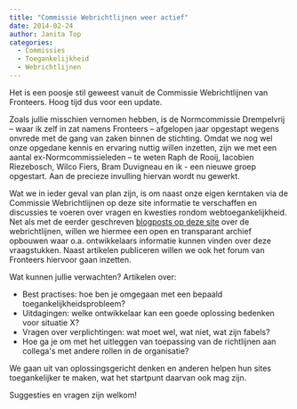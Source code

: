 ```yaml
---
title: "Commissie Webrichtlijnen weer actief"
date: 2014-02-24
author: Janita Top
categories: 
  - Commissies
  - Toegankelijkheid
  - Webrichtlijnen
---
```

Het is een poosje stil geweest vanuit de Commissie Webrichtlijnen van Fronteers. Hoog tijd dus voor een update.

Zoals jullie misschien vernomen hebben, is de Normcommissie Drempelvrij – waar ik zelf in zat namens Fronteers – afgelopen jaar opgestapt wegens onvrede met de gang van zaken binnen de stichting. Omdat we nog wel onze opgedane kennis en ervaring nuttig willen inzetten, zijn we met een aantal ex-Normcommissieleden – te weten Raph de Rooij, Iacobien Riezebosch, Wilco Fiers, Bram Duvigneau en ik - een nieuwe groep opgestart. Aan de precieze invulling hiervan wordt nu gewerkt.

Wat we in ieder geval van plan zijn, is om naast onze eigen kerntaken via de Commissie Webrichtlijnen op deze site informatie te verschaffen en discussies te voeren over vragen en kwesties rondom webtoegankelijkheid. Net als met de eerder geschreven [blogposts op deze site](/blog/categorieen/webrichtlijnen) over de webrichtlijnen, willen we hiermee een open en transparant archief opbouwen waar o.a. ontwikkelaars informatie kunnen vinden over deze vraagstukken. Naast artikelen publiceren willen we ook het forum van Fronteers hiervoor gaan inzetten.

Wat kunnen jullie verwachten? Artikelen over:

* Best practises: hoe ben je omgegaan met een bepaald toegankelijkheidsprobleem? 
* Uitdagingen: welke ontwikkelaar kan een goede oplossing bedenken voor situatie X?
* Vragen over verplichtingen: wat moet wel, wat niet, wat zijn fabels?
* Hoe ga je om met het uitleggen van toepassing van de richtlijnen aan collega's met andere rollen in de organisatie?

We gaan uit van oplossingsgericht denken en anderen helpen hun sites toegankelijker te maken, wat het startpunt daarvan ook mag zijn.

Suggesties en vragen zijn welkom!